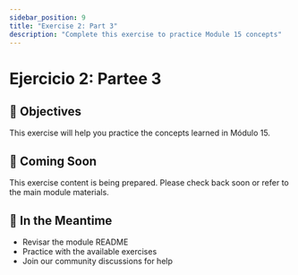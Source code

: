 ```yaml
---
sidebar_position: 9
title: "Exercise 2: Part 3"
description: "Complete this exercise to practice Module 15 concepts"
---
```


# Ejercicio 2: Partee 3

## 🎯 Objectives

This exercise will help you practice the concepts learned in Módulo 15.

## 📝 Coming Soon

This exercise content is being prepared. Please check back soon or refer to the main module materials.

## 🚀 In the Meantime

- Revisar the module README
- Practice with the available exercises
- Join our community discussions for help
